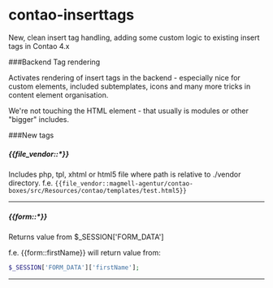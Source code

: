 # contao-inserttags
New, clean insert tag handling, adding some custom logic to existing insert tags in Contao 4.x

###Backend Tag rendering

Activates rendering of insert tags in the backend - especially nice for custom elements, included subtemplates, icons and many more tricks in content element organisation.

We're not touching the HTML element - that usually is modules or other "bigger" includes.

###New tags

##### {{file_vendor::*}}
Includes php, tpl, xhtml or html5 file where path is relative to ./vendor directory.
f.e. ```{{file_vendor::magmell-agentur/contao-boxes/src/Resources/contao/templates/test.html5}}```

---
##### {{form::*}}
Returns value from $_SESSION['FORM_DATA']

f.e. {{form::firstName}} will return value from:
```php
$_SESSION['FORM_DATA']['firstName'];
```
---
